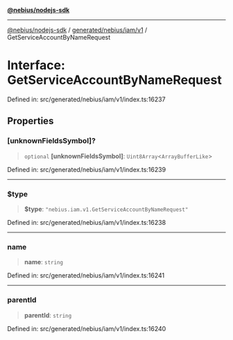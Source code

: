 [**@nebius/nodejs-sdk**](../../../../../README.md)

---

[@nebius/nodejs-sdk](../../../../../README.md) / [generated/nebius/iam/v1](../README.md) / GetServiceAccountByNameRequest

# Interface: GetServiceAccountByNameRequest

Defined in: src/generated/nebius/iam/v1/index.ts:16237

## Properties

### \[unknownFieldsSymbol\]?

> `optional` **\[unknownFieldsSymbol\]**: `Uint8Array`\<`ArrayBufferLike`\>

Defined in: src/generated/nebius/iam/v1/index.ts:16239

---

### $type

> **$type**: `"nebius.iam.v1.GetServiceAccountByNameRequest"`

Defined in: src/generated/nebius/iam/v1/index.ts:16238

---

### name

> **name**: `string`

Defined in: src/generated/nebius/iam/v1/index.ts:16241

---

### parentId

> **parentId**: `string`

Defined in: src/generated/nebius/iam/v1/index.ts:16240
